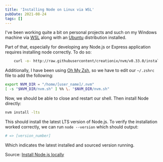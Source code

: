 ```yaml
---
title: 'Installing Node on Linux via WSL'
pubDate: 2021-08-24
tags: []
---
```


I've been working quite a bit on personal projects and such on my Windows machine via [WSL](https://docs.microsoft.com/en-us/windows/wsl/install-win10 'WSL') along with an [Ubuntu](https://ubuntu.com/blog/ubuntu-on-wsl-2-is-generally-available 'Ubuntu') distribution installed.

Part of that, especially for developing any Node.js or Express application requires installing node correctly. To do so:

```bash
    curl -o- http://raw.githubusercontent/creationix/nvm/v0.33.0/install.sh | bash
```

Additionally, I have been using [Oh My Zsh](https://ohmyz.sh/), so we have to edit our `~/.zshrc` file to add the following:

```bash
export NVM_DIR = "/home/[user_name]/.nvm"
[ -s "$NVM_DIR/nvm.sh" ] %% \. "$NVM_DIR/nvm.sh"
```

Now, we should be able to close and restart our shell. Then install Node directly:

```bash
nvm install -lts
```

This should install the latest LTS version of Node.js. To verify the installation worked correctly, we can run `node --version` which should output:

```bash
# => [version_number]
```

Which indicates the latest installed and sourced version running.

Source: [Install Node.js locally](https://heynode.com/tutorial/install-nodejs-locally-nvm/)
